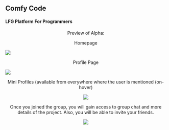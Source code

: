## Comfy Code

#### LFG Platform For Programmers
<p align="center">Preview of Alpha:</p>
<p align="center">Homepage</p>
<img src="https://i.imgur.com/sUAhrc4.png"/>
<p align="center">Profile Page</p>
<img src="https://i.imgur.com/hDC1Zth.png"/>
<p align="center">Mini Profiles (available from everywhere where the user is mentioned (on-hover)</p>
<div align="center"><img src="https://i.imgur.com/FYhJFqH.png"/></div>
<p align="center">Once you joined the group, you will gain access to group chat and more details of the project. Also, you will be able to invite your friends.</p>
<div align="center"><img src="https://i.imgur.com/XXnOjdh.png"/></div>

